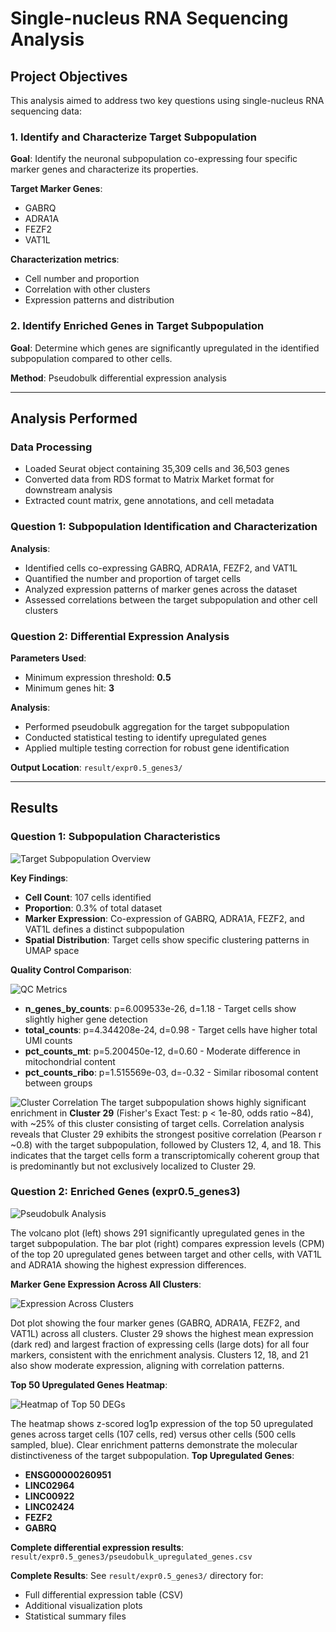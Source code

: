 # Single-nucleus RNA Sequencing Analysis

## Project Objectives

This analysis aimed to address two key questions using single-nucleus RNA sequencing data:

### 1. Identify and Characterize Target Subpopulation

**Goal**: Identify the neuronal subpopulation co-expressing four specific marker genes and characterize its properties.

**Target Marker Genes**:
- GABRQ 
- ADRA1A 
- FEZF2 
- VAT1L 

**Characterization metrics**:
- Cell number and proportion
- Correlation with other clusters
- Expression patterns and distribution

### 2. Identify Enriched Genes in Target Subpopulation

**Goal**: Determine which genes are significantly upregulated in the identified subpopulation compared to other cells.

**Method**: Pseudobulk differential expression analysis

---

## Analysis Performed

### Data Processing
- Loaded Seurat object containing 35,309 cells and 36,503 genes
- Converted data from RDS format to Matrix Market format for downstream analysis
- Extracted count matrix, gene annotations, and cell metadata

### Question 1: Subpopulation Identification and Characterization

**Analysis**:
- Identified cells co-expressing GABRQ, ADRA1A, FEZF2, and VAT1L
- Quantified the number and proportion of target cells
- Analyzed expression patterns of marker genes across the dataset
- Assessed correlations between the target subpopulation and other cell clusters

### Question 2: Differential Expression Analysis

**Parameters Used**:
- Minimum expression threshold: **0.5**
- Minimum genes hit: **3**

**Analysis**:
- Performed pseudobulk aggregation for the target subpopulation
- Conducted statistical testing to identify upregulated genes
- Applied multiple testing correction for robust gene identification

**Output Location**: `result/expr0.5_genes3/`

---

## Results

### Question 1: Subpopulation Characteristics

![Target Subpopulation Overview](result/expr0.5_genes3/target_subpop_overview.png)

**Key Findings**:
- **Cell Count**: 107 cells identified
- **Proportion**: 0.3% of total dataset
- **Marker Expression**: Co-expression of GABRQ, ADRA1A, FEZF2, and VAT1L defines a distinct subpopulation
- **Spatial Distribution**: Target cells show specific clustering patterns in UMAP space

**Quality Control Comparison**:

![QC Metrics](result/expr0.5_genes3/target_QC_metrics.png)

- **n_genes_by_counts**: p=6.009533e-26, d=1.18 - Target cells show slightly higher gene detection
- **total_counts**: p=4.344208e-24, d=0.98 - Target cells have higher total UMI counts
- **pct_counts_mt**: p=5.200450e-12, d=0.60 - Moderate difference in mitochondrial content
- **pct_counts_ribo**: p=1.515569e-03, d=-0.32 - Similar ribosomal content between groups

![Cluster Correlation](result/expr0.5_genes3/Cluster_Correlation.png)
The target subpopulation shows highly significant enrichment in **Cluster 29** (Fisher's Exact Test: p < 1e-80, odds ratio ~84), with ~25% of this cluster consisting of target cells. Correlation analysis reveals that Cluster 29 exhibits the strongest positive correlation (Pearson r ~0.8) with the target subpopulation, followed by Clusters 12, 4, and 18. This indicates that the target cells form a transcriptomically coherent group that is predominantly but not exclusively localized to Cluster 29.

### Question 2: Enriched Genes (expr0.5_genes3)

![Pseudobulk Analysis](results/expr0.5_genes3/Pseudobulk_Analysis.png)

The volcano plot (left) shows 291 significantly upregulated genes in the target subpopulation. The bar plot (right) compares expression levels (CPM) of the top 20 upregulated genes between target and other cells, with VAT1L and ADRA1A showing the highest expression differences.

**Marker Gene Expression Across All Clusters**:

![Expression Across Clusters](results/expr0.5_genes3/Expression_Across_Clusters.png)

Dot plot showing the four marker genes (GABRQ, ADRA1A, FEZF2, and VAT1L) across all clusters. Cluster 29 shows the highest mean expression (dark red) and largest fraction of expressing cells (large dots) for all four markers, consistent with the enrichment analysis. Clusters 12, 18, and 21 also show moderate expression, aligning with correlation patterns.

**Top 50 Upregulated Genes Heatmap**:

![Heatmap of Top 50 DEGs](result/expr0.5_genes3/Heatmap.png)

The heatmap shows z-scored log1p expression of the top 50 upregulated genes across target cells (107 cells, red) versus other cells (500 cells sampled, blue). Clear enrichment patterns demonstrate the molecular distinctiveness of the target subpopulation.
**Top Upregulated Genes**:
- **ENSG00000260951**
- **LINC02964**
- **LINC00922**
- **LINC02424**
- **FEZF2**
- **GABRQ**

**Complete differential expression results**: `result/expr0.5_genes3/pseudobulk_upregulated_genes.csv`

**Complete Results**: See `result/expr0.5_genes3/` directory for:
- Full differential expression table (CSV)
- Additional visualization plots
- Statistical summary files


